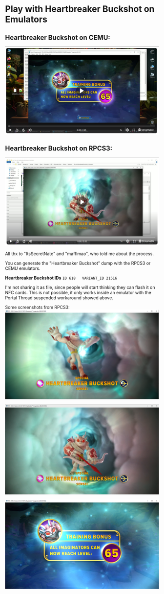 # Play with Heartbreaker Buckshot on Emulators

## Heartbreaker Buckshot on CEMU:
 [![Alt Tag](https://raw.githubusercontent.com/skylandersNFC/Docs/main/Play_with_Heartbreaker/images/CEMU_Thumbnail.png)](https://skylandersnfc.github.io/Docs/Play_with_Heartbreaker) 

## Heartbreaker Buckshot on RPCS3:
 [![Alt Tag](https://raw.githubusercontent.com/skylandersNFC/Docs/main/Play_with_Heartbreaker/images/RPCS3_Thumbnail.png)](https://skylandersnfc.github.io/Docs/Play_with_Heartbreaker) 

All thx to "ItsSecretNate" and "mafflmao", who told me about the process.

You can generate the "Heartbreaker Buckshot" dump with the RPCS3 or CEMU emulators.

**Heartbreaker Buckshot IDs**
`ID 618   VARIANT_ID 21516`

I'm not sharing it as file, since people will start thinking they can flash it on NFC cards.
This is not possible, it only works inside an emulator with the Portal Thread suspended workaround showed above.

Some screenshots from RPCS3:
 ![Heartbreaker Loading](https://raw.githubusercontent.com/skylandersNFC/Docs/main/Play_with_Heartbreaker/images/0.png)

 ![Heartbreaker Finally Here](https://raw.githubusercontent.com/skylandersNFC/Docs/main/Play_with_Heartbreaker/images/1.png)

 ![Finally LVL 65 with Heartbreaker](https://raw.githubusercontent.com/skylandersNFC/Docs/main/Play_with_Heartbreaker/images/2.png)

